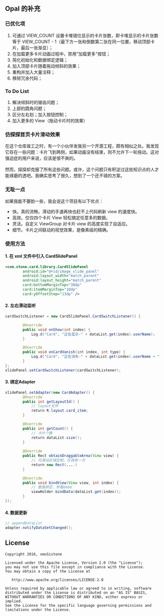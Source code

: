 ## Opal 的补充
### 已优化项
1. 可通过 VIEW_COUNT 设置卡堆错位显示的卡片张数，即卡堆显示的卡片张数等于 VIEW_COUNT - 1（最下方一张和倒数第二张在同一位置，移动顶部卡片，最后一张渐显）；
2. 在加载更多卡片动画过程中，禁用"加载更多"按钮；
3. 简化初始化和数据绑定逻辑；
4. 加入顶部卡片随着拖动倾斜的效果；
5. 重构并加入大量注释；
6. 移除冗余代码；

### To Do List
1. 解决倾斜时的锯齿问题；
2. 上部的圆角问题；
3. 区分左右划；加入按钮控制；
4. 加入更多的 View（拖动卡片时的效果）

### 仿探探首页卡片滑动效果
在这个仓库竣工之时，有一个小伙伴发我另一个开源工程，颇有相似之处。我发现它存在一些问题：卡片飞到两侧，如果动画没有结束，则不允许下一轮拖动。这对强迫症的用户来说，应该是很不爽的。<br><br>
然而，探探却克服了所有这些问题。或许，这个问题只有积淀过这些知识点的人才能琢磨的透吧。我确实思考了很久，想到了一个还不错的方案。<br>

### 无耻一点
如果我能不要脸一些，我会说这个项目有以下优点：<br>
* 快。真的流畅，滑动的手速再快也赶不上代码刷新 view 的速度快。<br>
* 高效。仅仅四个卡片 View 轻松搞定任意多的数据。<br>
* 灵活。自定义 ViewGroup 对卡片 view 的高度实现了自适应。<br>
* 细节。卡片之间联动的视觉效果，是像素级的精确。<br>

### 使用方法
#### 1. 在 xml 文件中引入 CardSlidePanel
```xml
<com.stone.card.library.CardSlidePanel
        android:id="@+id/image_slide_panel"
        android:layout_width="match_parent"
        android:layout_height="match_parent"
        card:bottomMarginTop="38dp"
        card:itemMarginTop="10dp"
        card:yOffsetStep="13dp" />
```
#### 2. 左右滑动监听<br>
```java
cardSwitchListener = new CardSlidePanel.CardSwitchListener() {

        @Override
        public void onShow(int index) {
            Log.d("Card", "正在显示-" + dataList.get(index).userName);
        }

        @Override
        public void onCardVanish(int index, int type) {
            Log.d("Card", "正在消失-" + dataList.get(index).userName + " 消失type=" + type);
        }
};
slidePanel.setCardSwitchListener(cardSwitchListener);
```
#### 3. 绑定Adapter<br>
```java
slidePanel.setAdapter(new CardAdapter() {
        @Override
        public int getLayoutId() {
            // layout文件
            return R.layout.card_item;
        }

        @Override
        public int getCount() {
            // 卡片个数
            return dataList.size();
        }
        
        @Override
        public Rect obtainDraggableArea(View view) {
            // 可滑动区域定制，仅调用一次
            return new Rect(....)
        }

        @Override
        public void bindView(View view, int index) {
            // 数据绑定，参看demo
            viewHolder.bindData(dataList.get(index));
        }
});
```
#### 4. 数据更新<br>
```java
// appendDataList
adapter.notifyDataSetChanged();
```

## License

    Copyright 2016, xmuSistone

    Licensed under the Apache License, Version 2.0 (the "License");
    you may not use this file except in compliance with the License.
    You may obtain a copy of the License at

       http://www.apache.org/licenses/LICENSE-2.0

    Unless required by applicable law or agreed to in writing, software
    distributed under the License is distributed on an "AS IS" BASIS,
    WITHOUT WARRANTIES OR CONDITIONS OF ANY KIND, either express or implied.
    See the License for the specific language governing permissions and
    limitations under the License.

